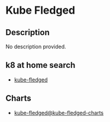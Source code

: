 # Kube Fledged

## Description

No description provided.

## k8 at home search

- [kube-fledged](https://nanne.dev/k8s-at-home-search/#/kube-fledged)

## Charts

- [kube-fledged@kube-fledged-charts](https://senthilrch.github.io/kubefledged-charts/)
